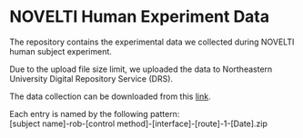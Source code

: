 # NOVELTI Human Experiment Data

The repository contains the experimental data we collected during NOVELTI human subject experiment.

Due to the upload file size limit, we uploaded the data to Northeastern University Digital Repository Service (DRS).

The data collection can be downloaded from this [link](https://repository.library.northeastern.edu/collections/neu:gm80hz989).

Each entry is named by the following pattern:  
[subject name]-rob-[control method]-[interface]-[route]-1-[Date].zip
